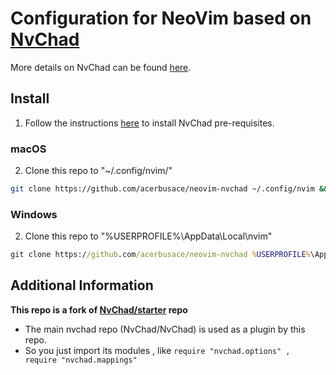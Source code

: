 # Configuration for NeoVim based on [NvChad](https://github.com/NvChad/NvChad)

More details on NvChad can be found [here](https://nvchad.com/).

## Install

1. Follow the instructions [here](https://nvchad.com/docs/quickstart/install) to install NvChad pre-requisites.

### macOS

2. Clone this repo to "~/.config/nvim/"
```sh
git clone https://github.com/acerbusace/neovim-nvchad ~/.config/nvim && nvim
```

### Windows

2. Clone this repo to "%USERPROFILE%\AppData\Local\nvim\"
```cmd
git clone https://github.com/acerbusace/neovim-nvchad %USERPROFILE%\AppData\Local\nvim\ && nvim
```

## Additional Information

**This repo is a fork of [NvChad/starter](https://github.com/NvChad/starter) repo**

- The main nvchad repo (NvChad/NvChad) is used as a plugin by this repo.
- So you just import its modules , like `require "nvchad.options" , require "nvchad.mappings"`
